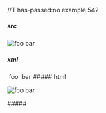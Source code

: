 //T has-passed:no
example 542
##### src
![foo ![bar](/url)](/url2)
##### xml
<?xml version="1.0" encoding="UTF-8"?>
<!DOCTYPE document SYSTEM "CommonMark.dtd">
<document xmlns="http://commonmark.org/xml/1.0">
  <paragraph>
    <image destination="/url2" title="">
      <text>foo </text>
      <image destination="/url" title="">
        <text>bar</text>
      </image>
    </image>
  </paragraph>
</document>
##### html
<p><img src="/url2" alt="foo bar" /></p>
#####
